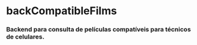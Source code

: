 # backCompatibleFilms

### Backend para consulta de películas compatíveis para técnicos de celulares.
